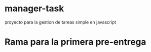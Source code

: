 # manager-task
proyecto para la gestion de tareas simple en javascript

# Rama para la primera pre-entrega
